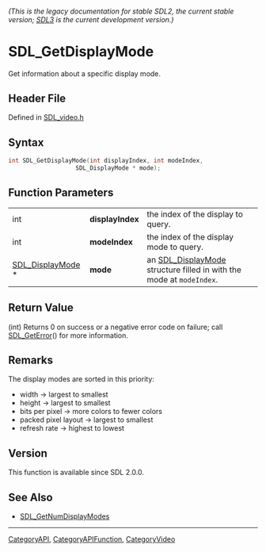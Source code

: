 ###### (This is the legacy documentation for stable SDL2, the current stable version; [SDL3](https://wiki.libsdl.org/SDL3/) is the current development version.)
# SDL_GetDisplayMode

Get information about a specific display mode.

## Header File

Defined in [SDL_video.h](https://github.com/libsdl-org/SDL/blob/SDL2/include/SDL_video.h)

## Syntax

```c
int SDL_GetDisplayMode(int displayIndex, int modeIndex,
                   SDL_DisplayMode * mode);
```

## Function Parameters

|                                      |                  |                                                                                         |
| ------------------------------------ | ---------------- | --------------------------------------------------------------------------------------- |
| int                                  | **displayIndex** | the index of the display to query.                                                      |
| int                                  | **modeIndex**    | the index of the display mode to query.                                                 |
| [SDL_DisplayMode](SDL_DisplayMode) * | **mode**         | an [SDL_DisplayMode](SDL_DisplayMode) structure filled in with the mode at `modeIndex`. |

## Return Value

(int) Returns 0 on success or a negative error code on failure; call
[SDL_GetError](SDL_GetError)() for more information.

## Remarks

The display modes are sorted in this priority:

- width -> largest to smallest
- height -> largest to smallest
- bits per pixel -> more colors to fewer colors
- packed pixel layout -> largest to smallest
- refresh rate -> highest to lowest

## Version

This function is available since SDL 2.0.0.

## See Also

- [SDL_GetNumDisplayModes](SDL_GetNumDisplayModes)

----
[CategoryAPI](CategoryAPI), [CategoryAPIFunction](CategoryAPIFunction), [CategoryVideo](CategoryVideo)

